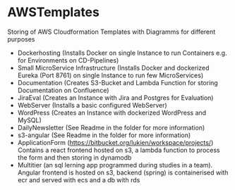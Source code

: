 # AWSTemplates

Storing of AWS Cloudformation Templates with Diagramms for different purposes

* Dockerhosting (Installs Docker on single Instance to run Containers e.g. for Environments on CD-Pipelines)
* Small MicroService Infrastructure (Installs Docker and dockerized Eureka (Port 8761) on single Instance to run few MicroServices)
* Documentation (Creates S3-Bucket and Lambda Function for storing Documentation on Confluence)
* JiraEval (Creates an Instance with Jira and Postgres for Evaluation)
* WebServer (Installs a basic configured WebServer)
* WordPress (Creates an Instance with dockerized WordPress and MySQL)
* DailyNewsletter (See Readme in the folder for more information)
* s3-angular (See Readme in the folder for more information)
* ApplicationForm (https://bitbucket.org/lukien/workspace/projects/) Contains a react frontend hosted on s3, a lambda function to process the form and then storing in dynamodb
* Multitier (an sql lerning app programmed during studies in a team). Angular frontend is hosted on s3, backend (spring) is containerised with ecr and served with ecs and a db with rds